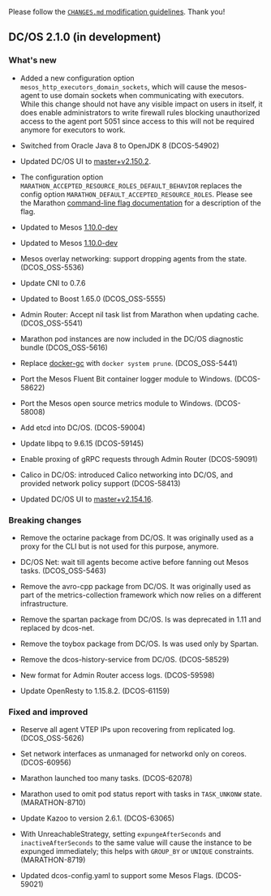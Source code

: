 Please follow the [`CHANGES.md` modification guidelines](https://github.com/dcos/dcos/wiki/CHANGES.md-guidelines). Thank you!


## DC/OS 2.1.0 (in development)


### What's new

* Added a new configuration option `mesos_http_executors_domain_sockets`, which will cause the mesos-agent to use
  domain sockets when communicating with executors. While this change should not have any visible impact on users
  in itself, it does enable administrators to write firewall rules blocking unauthorized access to the agent port
  5051 since access to this will not be required anymore for executors to work.

* Switched from Oracle Java 8 to OpenJDK 8 (DCOS-54902)

* Updated DC/OS UI to [master+v2.150.2](https://github.com/dcos/dcos-ui/releases/tag/master+v2.150.2).

* The configuration option `MARATHON_ACCEPTED_RESOURCE_ROLES_DEFAULT_BEHAVIOR` replaces the config option `MARATHON_DEFAULT_ACCEPTED_RESOURCE_ROLES`. Please see the Marathon [command-line flag documentation](https://github.com/mesosphere/marathon/blob/master/docs/docs/command-line-flags.md) for a description of the flag.

* Updated to Mesos [1.10.0-dev](https://github.com/apache/mesos/blob/3d197d8e815f1f2de0565ce64547f409997c5e82/CHANGELOG)
* Updated to Mesos [1.10.0-dev](https://github.com/apache/mesos/blob/3d197d8e815f1f2de0565ce64547f409997c5e82/CHANGELOG)

* Mesos overlay networking: support dropping agents from the state. (DCOS_OSS-5536)

* Update CNI to 0.7.6

* Updated to Boost 1.65.0 (DCOS_OSS-5555)

* Admin Router: Accept nil task list from Marathon when updating cache. (DCOS_OSS-5541)

* Marathon pod instances are now included in the DC/OS diagnostic bundle (DCOS_OSS-5616)

* Replace [docker-gc](https://github.com/spotify/docker-gc) with `docker system prune`. (DCOS_OSS-5441)

* Port the Mesos Fluent Bit container logger module to Windows. (DCOS-58622)

* Port the Mesos open source metrics module to Windows. (DCOS-58008)

* Add etcd into DC/OS. (DCOS-59004)

* Update libpq to 9.6.15 (DCOS-59145)

* Enable proxing of gRPC requests through Admin Router (DCOS-59091)

* Calico in DC/OS: introduced Calico networking into DC/OS, and provided network policy support (DCOS-58413)

* Updated DC/OS UI to [master+v2.154.16](https://github.com/dcos/dcos-ui/releases/tag/master+v2.154.16).
### Breaking changes

* Remove the octarine package from DC/OS. It was originally used as a proxy for the CLI but is not used for this purpose, anymore.

* DC/OS Net: wait till agents become active before fanning out Mesos tasks. (DCOS_OSS-5463)

* Remove the avro-cpp package from DC/OS. It was originally used as part of the metrics-collection framework which now relies on a different infrastructure.

* Remove the spartan package from DC/OS. Is was deprecated in 1.11 and replaced by dcos-net.

* Remove the toybox package from DC/OS. Is was used only by Spartan.

* Remove the dcos-history-service from DC/OS. (DCOS-58529)

* New format for Admin Router access logs. (DCOS-59598)

* Update OpenResty to 1.15.8.2. (DCOS-61159)

### Fixed and improved

* Reserve all agent VTEP IPs upon recovering from replicated log. (DCOS_OSS-5626)

* Set network interfaces as unmanaged for networkd only on coreos. (DCOS-60956)

* Marathon launched too many tasks. (DCOS-62078)

* Marathon used to omit pod status report with tasks in `TASK_UNKONW` state. (MARATHON-8710)

* Update Kazoo to version 2.6.1. (DCOS-63065)

* With UnreachableStrategy, setting `expungeAfterSeconds` and `inactiveAfterSeconds` to the same value will cause the
  instance to be expunged immediately; this helps with `GROUP_BY` or `UNIQUE` constraints. (MARATHON-8719)
* Updated dcos-config.yaml to support some Mesos Flags. (DCOS-59021)
